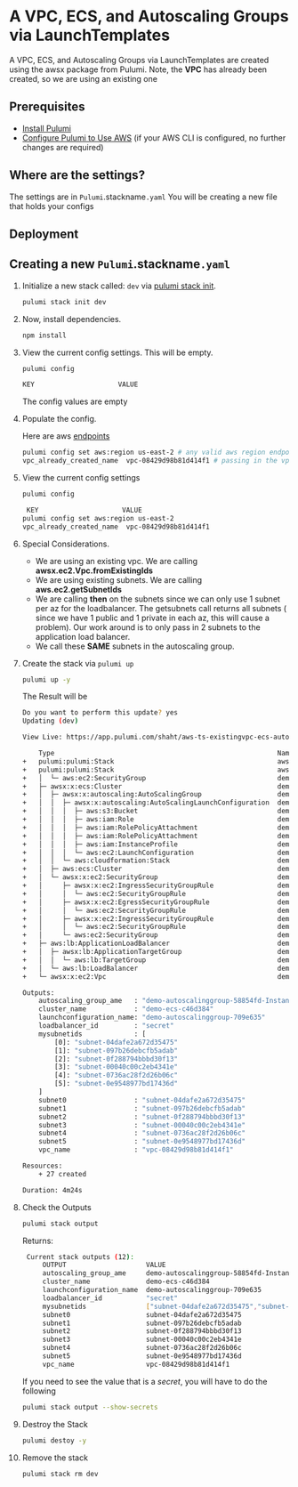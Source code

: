 
# A VPC, ECS, and Autoscaling Groups via LaunchTemplates

A VPC, ECS, and Autoscaling Groups via LaunchTemplates are created using the awsx package from Pulumi.  Note, the **VPC** has already been created, so we are using an existing one


## Prerequisites

* [Install Pulumi](https://www.pulumi.com/docs/get-started/install/)
* [Configure Pulumi to Use AWS](https://www.pulumi.com/docs/intro/cloud-providers/aws/setup/) (if your AWS CLI is configured, no further changes are required)

## Where are the settings?
 The settings are in `Pulumi`.stackname`.yaml`
 You will be creating a new file that holds your configs

## Deployment
## Creating a new `Pulumi`.stackname`.yaml`

1. Initialize a new stack called: `dev` via [pulumi stack init](https://www.pulumi.com/docs/reference/cli/pulumi_stack_init/).
      ```bash
      pulumi stack init dev
      ```
1. Now, install dependencies.

   ```bash
   npm install
   ```

1. View the current config settings. This will be empty.
   ```bash
   pulumi config
   ```

   ```bash
   KEY                     VALUE
   ```
   The config values are empty

1. Populate the config.

   Here are aws [endpoints](https://docs.aws.amazon.com/general/latest/gr/rande.html)
   ```bash
   pulumi config set aws:region us-east-2 # any valid aws region endpoint
   vpc_already_created_name  vpc-08429d98b81d414f1 # passing in the vpc id of an existing vpc
   ```

1. View the current config settings
   ```bash
   pulumi config
   ```

   ```bash
    KEY                     VALUE
   pulumi config set aws:region us-east-2 
   vpc_already_created_name  vpc-08429d98b81d414f1 
   ```

1. Special Considerations.  
   - We are using an existing vpc.  We are calling **awsx.ec2.Vpc.fromExistingIds**
   - We are using existing subnets.  We are calling **aws.ec2.getSubnetIds**
   - We are calling **then** on the subnets since we can only use 1 subnet per az for the loadbalancer.  The getsubnets call
   returns all subnets ( since we have 1 public and 1 private in each az, this will cause a problem).  Our work around is to only pass in 2 subnets
   to the application load balancer.  
   - We call these **SAME** subnets in the autoscaling group.

1. Create the stack via  `pulumi up`
    ```bash
    pulumi up -y
    ```

    The Result will be
    ```bash
    Do you want to perform this update? yes
    Updating (dev)

    View Live: https://app.pulumi.com/shaht/aws-ts-existingvpc-ecs-autoscaling-lt/dev/updates/14

        Type                                                        Name                                       Status       Info
    +   pulumi:pulumi:Stack                                         aws-ts-existingvpc-ecs-autoscaling-lt-dev  creating..   read aws:ec2:Vpc demo-getvpc
    +   pulumi:pulumi:Stack                                         aws-ts-existingvpc-ecs-autoscaling-lt-dev  creating     read aws:ec2:Vpc demo-getvpc
    +   │  └─ aws:ec2:SecurityGroup                                 demo-alb                                   created     
    +   ├─ awsx:x:ecs:Cluster                                       demo-ecs                                   created     
    +   │  ├─ awsx:x:autoscaling:AutoScalingGroup                   demo-autoscalinggroup                      created     
    +   │  │  ├─ awsx:x:autoscaling:AutoScalingLaunchConfiguration  demo-autoscalinggroup                      created     
    +   │  │  │  ├─ aws:s3:Bucket                                   demo-autoscalinggroup                      created     
    +   │  │  │  ├─ aws:iam:Role                                    demo-autoscalinggroup                      created     
    +   │  │  │  ├─ aws:iam:RolePolicyAttachment                    demo-autoscalinggroup-5e4162cd             created     
    +   │  │  │  ├─ aws:iam:RolePolicyAttachment                    demo-autoscalinggroup-efc8f10d             created     
    +   │  │  │  ├─ aws:iam:InstanceProfile                         demo-autoscalinggroup                      created     
    +   │  │  │  └─ aws:ec2:LaunchConfiguration                     demo-autoscalinggroup                      created     
    +   │  │  └─ aws:cloudformation:Stack                           demo-autoscalinggroup                      created     
    +   │  ├─ aws:ecs:Cluster                                       demo-ecs                                   created     
    +   │  └─ awsx:x:ec2:SecurityGroup                              demo-ecs                                   created     
    +   │     ├─ awsx:x:ec2:IngressSecurityGroupRule                demo-ecs-containers                        created     
    +   │     │  └─ aws:ec2:SecurityGroupRule                       demo-ecs-containers                        created     
    +   │     ├─ awsx:x:ec2:EgressSecurityGroupRule                 demo-ecs-egress                            created     
    +   │     │  └─ aws:ec2:SecurityGroupRule                       demo-ecs-egress                            created     
    +   │     ├─ awsx:x:ec2:IngressSecurityGroupRule                demo-ecs-ssh                               created     
    +   │     │  └─ aws:ec2:SecurityGroupRule                       demo-ecs-ssh                               created     
    +   │     └─ aws:ec2:SecurityGroup                              demo-ecs                                   created     
    +   ├─ aws:lb:ApplicationLoadBalancer                           demo-alb                                   created     
    +   │  ├─ awsx:lb:ApplicationTargetGroup                        demo-targetgroup                           created     
    +   │  │  └─ aws:lb:TargetGroup                                 demo-targetgroup                           created     
    +   │  └─ aws:lb:LoadBalancer                                   demo-alb                                   created     
    +   └─ awsx:x:ec2:Vpc                                           demo-getvpc                                created     
    
    Outputs:
        autoscaling_group_ame   : "demo-autoscalinggroup-58854fd-Instances-60JX0QK6WT1O"
        cluster_name            : "demo-ecs-c46d384"
        launchconfiguration_name: "demo-autoscalinggroup-709e635"
        loadbalancer_id         : "secret"
        mysubnetids             : [
            [0]: "subnet-04dafe2a672d35475"
            [1]: "subnet-097b26debcfb5adab"
            [2]: "subnet-0f288794bbbd30f13"
            [3]: "subnet-00040c00c2eb4341e"
            [4]: "subnet-0736ac28f2d26b06c"
            [5]: "subnet-0e9548977bd17436d"
        ]
        subnet0                 : "subnet-04dafe2a672d35475"
        subnet1                 : "subnet-097b26debcfb5adab"
        subnet2                 : "subnet-0f288794bbbd30f13"
        subnet3                 : "subnet-00040c00c2eb4341e"
        subnet4                 : "subnet-0736ac28f2d26b06c"
        subnet5                 : "subnet-0e9548977bd17436d"
        vpc_name                : "vpc-08429d98b81d414f1"

    Resources:
        + 27 created

    Duration: 4m24s
    ```


1. Check the Outputs
   ```bash
   pulumi stack output
   ```
   Returns:
   ```bash
    Current stack outputs (12):
        OUTPUT                    VALUE
        autoscaling_group_ame     demo-autoscalinggroup-58854fd-Instances-60JX0QK6WT1O
        cluster_name              demo-ecs-c46d384
        launchconfiguration_name  demo-autoscalinggroup-709e635
        loadbalancer_id           "secret"
        mysubnetids               ["subnet-04dafe2a672d35475","subnet-097b26debcfb5adab","subnet-0f288794bbbd30f13","subnet-00040c00c2eb4341e","subnet-0736ac28f2d26b06c","subnet-0e9548977bd17436d"]
        subnet0                   subnet-04dafe2a672d35475
        subnet1                   subnet-097b26debcfb5adab
        subnet2                   subnet-0f288794bbbd30f13
        subnet3                   subnet-00040c00c2eb4341e
        subnet4                   subnet-0736ac28f2d26b06c
        subnet5                   subnet-0e9548977bd17436d
        vpc_name                  vpc-08429d98b81d414f1
   ```

   If you need to see the value that is a *secret*, you will have to do the following
   ```bash
   pulumi stack output --show-secrets
   ```

1. Destroy the Stack
   ```bash
   pulumi destoy -y
   ```
1. Remove the stack
   ```bash
   pulumi stack rm dev
   ```